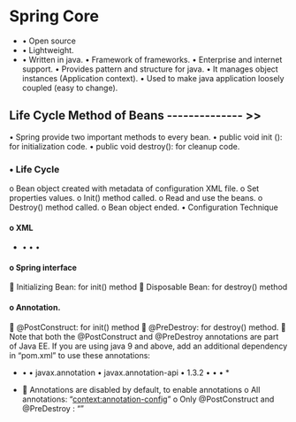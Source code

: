 # Spring Core 
+ •	Open source 
+ •	Lightweight.
+ •	Written in java.
 •	Framework of frameworks.
 •	Enterprise and internet support.
 •	Provides pattern and structure for java.
 •	It manages object instances (Application context).
 •	Used to make java application loosely coupled (easy to change).
## Life Cycle Method of Beans -------------- >>
 •	Spring provide two important methods to every bean.
 •	public void init (): for initialization code.
 •	public void destroy(): for cleanup code.
### •	Life Cycle
 o	Bean object created with metadata of configuration XML file.
 o	Set properties values.
 o	Init() method called.
 o	Read and use the beans.
 o	Destroy() method called.
 o	Bean object ended.
 •	Configuration Technique
#### o	XML

* •	    <bean class="com.beanlifecycle.springbean" name="lifecycle1" init-method="init" destroy-method="destroy">
 •	        <property name="price" value="10" />
 •	    </bean> 

#### o	Spring interface
 	Initializing Bean: for init() method
 	Disposable Bean: for destroy() method 

#### o	Annotation.
 	@PostConstruct: for init() method
 	@PreDestroy: for destroy() method.
 	Note that both the @PostConstruct and @PreDestroy annotations are part of Java EE. If you are using java 9 and above, add an additional dependency in “pom.xml” to use these annotations:

* •	    <dependency>
 •	      <groupId>javax.annotation</groupId>
 •	      <artifactId>javax.annotation-api</artifactId>
 •	      <version>1.3.2</version>
 •	  </dependency>
 •	  </dependency>
 •	  </dependency> *

* 	Annotations are disabled by default, to enable annotations
  o	All annotations: “<context:annotation-config>”
  o	Only @PostConstruct and @PreDestroy :
 “<bean class="org.springframework.context.annotation.CommonAnnotationBeanPostProcessor"/>” 

